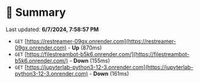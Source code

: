 # 📖 Summary
Last updated: **6/7/2024, 7:58:57 PM**

- `GET` [https://restreamer-09gx.onrender.com](https://restreamer-09gx.onrender.com) - **Up** (870ms)
- `GET` [https://filestreambot-b5k6.onrender.com/](https://filestreambot-b5k6.onrender.com/) - **Down** (155ms)
- `GET` [https://jupyterlab-python3-12-3.onrender.com](https://jupyterlab-python3-12-3.onrender.com) - **Down** (161ms)
